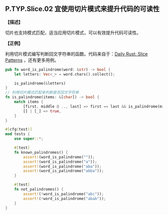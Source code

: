 ## P.TYP.Slice.02 宜使用切片模式来提升代码的可读性

**【描述】**

切片也支持模式匹配，适当应用切片模式，可以有效提升代码可读性。

**【正例】**

利用切片模式编写判断回文字符串的函数。代码来自于：[Daily Rust: Slice Patterns](https://adventures.michaelfbryan.com/posts/daily/slice-patterns/#matching-the-start-of-a-slice)  ，还有更多用例。

```rust
pub fn word_is_palindrome(word: &str) -> bool {
    let letters: Vec<_> = word.chars().collect();

    is_palindrome(&letters)
}
// 利用切片模式匹配来判断是否回文字符串
fn is_palindrome(items: &[char]) -> bool {
    match items {
        [first, middle @ .., last] => first == last && is_palindrome(middle),
        [] | [_] => true,
    }
}

#[cfg(test)]
mod tests {
    use super::*;

    #[test]
    fn known_palindromes() {
        assert!(word_is_palindrome(""));
        assert!(word_is_palindrome("a"));
        assert!(word_is_palindrome("aba"));
        assert!(word_is_palindrome("abba"));
    }

    #[test]
    fn not_palindromes() {
        assert!(!word_is_palindrome("abc"));
        assert!(!word_is_palindrome("abab"));
    }
}

```

